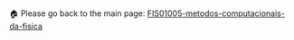 🏠 Please go back to the main page: <a href="https://github.com/fermyno/bachelor-of-Science-in-Physics/tree/main/FIS01005-metodos-computacionais-da-fisica">FIS01005-metodos-computacionais-da-fisica</a>
